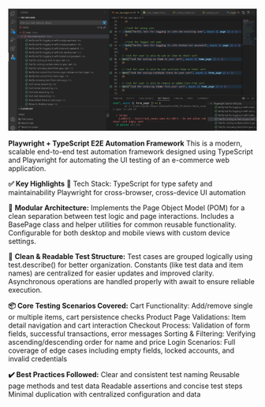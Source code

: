 [![Click to watch the full demo](assets/test_results.png)](assets/test_run_recording.mp4)

**Playwright + TypeScript E2E Automation Framework**
This is a modern, scalable end-to-end test automation framework designed using TypeScript and Playwright for automating the UI testing of an e-commerce web application.

**✅ Key Highlights**
🔧 Tech Stack:
    TypeScript for type safety and maintainability
    Playwright for cross-browser, cross-device UI automation

📁 **Modular Architecture:**
    Implements the Page Object Model (POM) for a clean separation between test logic and page interactions.
    Includes a BasePage class and helper utilities for common reusable functionality.
    Configurable for both desktop and mobile views with custom device settings.

🧠 **Clean & Readable Test Structure:**
    Test cases are grouped logically using test.describe() for better organization.
    Constants (like test data and item names) are centralized for easier updates and improved clarity.
    Asynchronous operations are handled properly with await to ensure reliable execution.

**📦 Core Testing Scenarios Covered:**
    Cart Functionality: Add/remove single or multiple items, cart persistence checks
    Product Page Validations: Item detail navigation and cart interaction
    Checkout Process: Validation of form fields, successful transactions, error messages
    Sorting & Filtering: Verifying ascending/descending order for name and price
    Login Scenarios: Full coverage of edge cases including empty fields, locked accounts, and invalid credentials

**✔️ Best Practices Followed:**
    Clear and consistent test naming
    Reusable page methods and test data
    Readable assertions and concise test steps
    Minimal duplication with centralized configuration and data


